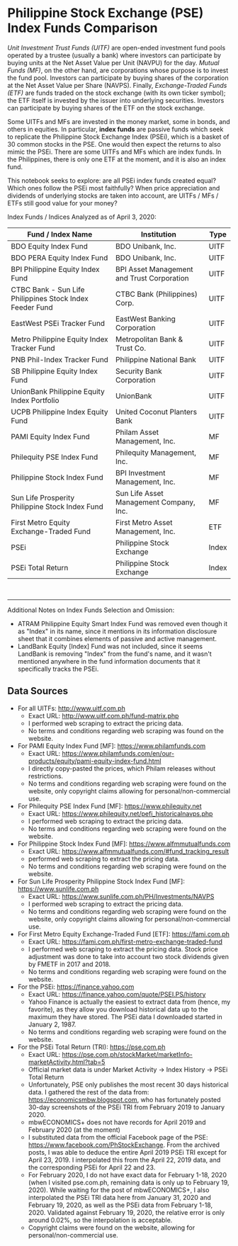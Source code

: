 # Philippine Stock Exchange (PSE) Index Funds Comparison

_Unit Investment Trust Funds (UITF)_ are open-ended investment fund pools operated by a trustee (usually a bank) where investors can participate by buying units at the Net Asset Value per Unit (NAVPU) for the day. _Mutual Funds (MF)_, on the other hand, are corporations whose purpose is to invest the fund pool. Investors can participate by buying shares of the corporation at the Net Asset Value per Share (NAVPS). Finally, _Exchange-Traded Funds (ETF)_ are funds traded on the stock exchange (with its own ticker symbol); the ETF itself is invested by the issuer into underlying securities. Investors can participate by buying shares of the ETF on the stock exchange. 

Some UITFs and MFs are invested in the money market, some in bonds, and others in equities. In particular, __index funds__ are passive funds which seek to replicate the Philippine Stock Exchange Index (PSEi), which is a basket of 30 common stocks in the PSE. One would then expect the returns to also mimic the PSEi. There are some UITFs and MFs which are index funds. In the Philippines, there is only one ETF at the moment, and it is also an index fund. 

This notebook seeks to explore: are all PSEi index funds created equal? Which ones follow the PSEi most faithfully? When price appreciation and dividends of underlying stocks are taken into account, are UITFs / MFs / ETFs still good value for your money?

Index Funds / Indices Analyzed as of April 3, 2020:

Fund / Index Name | Institution | Type 
--- | --- | ---
BDO Equity Index Fund | BDO Unibank, Inc. | UITF
BDO PERA Equity Index Fund | BDO Unibank, Inc. | UITF
BPI Philippine Equity Index Fund | BPI Asset Management and Trust Corporation | UITF
CTBC Bank - Sun Life Philippines Stock Index Feeder Fund | CTBC Bank (Philippines) Corp. | UITF
EastWest PSEi Tracker Fund | EastWest Banking Corporation | UITF
Metro Philippine Equity Index Tracker Fund | Metropolitan Bank & Trust Co. | UITF
PNB Phil-Index Tracker Fund | Philippine National Bank | UITF
SB Philippine Equity Index Fund | Security Bank Corporation | UITF
UnionBank Philippine Equity Index Portfolio | UnionBank | UITF
UCPB Philippine Index Equity Fund | United Coconut Planters Bank | UITF
PAMI Equity Index Fund | Philam Asset Management, Inc. | MF
Philequity PSE Index Fund | Philequity Management, Inc. | MF
Philippine Stock Index Fund | BPI Investment Management, Inc. | MF
Sun Life Prosperity Philippine Stock Index Fund | Sun Life Asset Management Company, Inc. | MF
First Metro Equity Exchange-Traded Fund | First Metro Asset Management, Inc. | ETF
PSEi | Philippine Stock Exchange | Index
PSEi Total Return | Philippine Stock Exchange | Index
<br />

---
Additional Notes on Index Funds Selection and Omission:
- ATRAM Philippine Equity Smart Index Fund was removed even though it as "Index" in its name, since it mentions in its information disclosure sheet that it combines elements of passive and active management.   
- LandBank Equity [Index] Fund was not included, since it seems LandBank is removing "Index" from the fund's name, and it wasn't mentioned anywhere in the fund information documents that it specifically tracks the PSEi.



## Data Sources

- For all UITFs: http://www.uitf.com.ph
  - Exact URL: http://www.uitf.com.ph/fund-matrix.php
  - I performed web scraping to extract the pricing data. 
  - No terms and conditions regarding web scraping was found on the website. 
- For PAMI Equity Index Fund [MF]: https://www.philamfunds.com
  - Exact URL: https://www.philamfunds.com/en/our-products/equity/pami-equity-index-fund.html
  - I directly copy-pasted the prices, which Philam releases without restrictions. 
  - No terms and conditions regarding web scraping were found on the website, only copyright claims allowing for personal/non-commercial use. 
- For Philequity PSE Index Fund [MF]: https://www.philequity.net
  - Exact URL: https://www.philequity.net/pefi_historicalnavps.php
  - I performed web scraping to extract the pricing data. 
  - No terms and conditions regarding web scraping were found on the website. 
- For Philippine Stock Index Fund [MF]: https://www.alfmmutualfunds.com
  - Exact URL: https://www.alfmmutualfunds.com/#fund_tracking_result
  - performed web scraping to extract the pricing data. 
  - No terms and conditions regarding web scraping were found on the website. 
- For Sun Life Prosperity Philippine Stock Index Fund [MF]: https://www.sunlife.com.ph
  - Exact URL: https://www.sunlife.com.ph/PH/Investments/NAVPS
  - I performed web scraping to extract the pricing data. 
  - No terms and conditions regarding web scraping were found on the website, only copyright claims allowing for personal/non-commercial use. 
- For First Metro Equity Exchange-Traded Fund [ETF]: https://fami.com.ph
  - Exact URL: https://fami.com.ph/first-metro-exchange-traded-fund
  - I performed web scraping to extract the pricing data. Stock price adjustment was done to take into account two stock dividends given by FMETF in 2017 and 2018. 
  - No terms and conditions regarding web scraping were found on the website. 
- For the PSEi: https://finance.yahoo.com
  - Exact URL: https://finance.yahoo.com/quote/PSEI.PS/history
  - Yahoo Finance is actually the easiest to extract data from (hence, my favorite), as they allow you download historical data up to the maximum they have stored. The PSEi data I downloaded started in January 2, 1987. 
  - No terms and conditions regarding web scraping were found on the website. 
- For the PSEi Total Return (TRI): https://pse.com.ph
  - Exact URL: https://pse.com.ph/stockMarket/marketInfo-marketActivity.html?tab=5
  - Official market data is under Market Activity -> Index History -> PSEi Total Return
  - Unfortunately, PSE only publishes the most recent 30 days historical data. I gathered the rest of the data from: https://economicsmbw.blogspot.com, who has fortunately posted 30-day screenshots of the PSEi TRI from February 2019 to January 2020. 
  - mbwECONOMICS+ does not have records for April 2019 and February 2020 (at the moment)
  - I substituted data from the official Facebook page of the PSE: https://www.facebook.com/PhStockExchange. From the archived posts, I was able to deduce the entire April 2019 PSEi TRI except for April 23, 2019. I interpolated this from the April 22, 2019 data, and the corresponding PSEi for April 22 and 23. 
  - For February 2020, I do not have exact data for February 1-18, 2020 (when I visited pse.com.ph, remaining data is only up to February 19, 2020). While waiting for the post of mbwECONOMICS+, I also interpolated the PSEi TRI data here from January 31, 2020 and February 19, 2020, as well as the PSEi data from February 1-18, 2020. Validated against February 19, 2020, the relative error is only around 0.02%, so the interpolation is acceptable. 
  - Copyright claims were found on the website, allowing for personal/non-commercial use. 